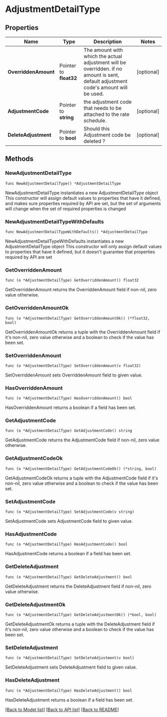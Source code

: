 # AdjustmentDetailType

## Properties

Name | Type | Description | Notes
------------ | ------------- | ------------- | -------------
**OverriddenAmount** | Pointer to **float32** | The amount with which the actual adjustment will be overridden. if no amount is sent, default adjustment code&#39;s amount will be used. | [optional] 
**AdjustmentCode** | Pointer to **string** | the adjustment code that needs to be attached to the rate schedule. | [optional] 
**DeleteAdjustment** | Pointer to **bool** | Should this Adjustment code be deleted ? | [optional] 

## Methods

### NewAdjustmentDetailType

`func NewAdjustmentDetailType() *AdjustmentDetailType`

NewAdjustmentDetailType instantiates a new AdjustmentDetailType object
This constructor will assign default values to properties that have it defined,
and makes sure properties required by API are set, but the set of arguments
will change when the set of required properties is changed

### NewAdjustmentDetailTypeWithDefaults

`func NewAdjustmentDetailTypeWithDefaults() *AdjustmentDetailType`

NewAdjustmentDetailTypeWithDefaults instantiates a new AdjustmentDetailType object
This constructor will only assign default values to properties that have it defined,
but it doesn't guarantee that properties required by API are set

### GetOverriddenAmount

`func (o *AdjustmentDetailType) GetOverriddenAmount() float32`

GetOverriddenAmount returns the OverriddenAmount field if non-nil, zero value otherwise.

### GetOverriddenAmountOk

`func (o *AdjustmentDetailType) GetOverriddenAmountOk() (*float32, bool)`

GetOverriddenAmountOk returns a tuple with the OverriddenAmount field if it's non-nil, zero value otherwise
and a boolean to check if the value has been set.

### SetOverriddenAmount

`func (o *AdjustmentDetailType) SetOverriddenAmount(v float32)`

SetOverriddenAmount sets OverriddenAmount field to given value.

### HasOverriddenAmount

`func (o *AdjustmentDetailType) HasOverriddenAmount() bool`

HasOverriddenAmount returns a boolean if a field has been set.

### GetAdjustmentCode

`func (o *AdjustmentDetailType) GetAdjustmentCode() string`

GetAdjustmentCode returns the AdjustmentCode field if non-nil, zero value otherwise.

### GetAdjustmentCodeOk

`func (o *AdjustmentDetailType) GetAdjustmentCodeOk() (*string, bool)`

GetAdjustmentCodeOk returns a tuple with the AdjustmentCode field if it's non-nil, zero value otherwise
and a boolean to check if the value has been set.

### SetAdjustmentCode

`func (o *AdjustmentDetailType) SetAdjustmentCode(v string)`

SetAdjustmentCode sets AdjustmentCode field to given value.

### HasAdjustmentCode

`func (o *AdjustmentDetailType) HasAdjustmentCode() bool`

HasAdjustmentCode returns a boolean if a field has been set.

### GetDeleteAdjustment

`func (o *AdjustmentDetailType) GetDeleteAdjustment() bool`

GetDeleteAdjustment returns the DeleteAdjustment field if non-nil, zero value otherwise.

### GetDeleteAdjustmentOk

`func (o *AdjustmentDetailType) GetDeleteAdjustmentOk() (*bool, bool)`

GetDeleteAdjustmentOk returns a tuple with the DeleteAdjustment field if it's non-nil, zero value otherwise
and a boolean to check if the value has been set.

### SetDeleteAdjustment

`func (o *AdjustmentDetailType) SetDeleteAdjustment(v bool)`

SetDeleteAdjustment sets DeleteAdjustment field to given value.

### HasDeleteAdjustment

`func (o *AdjustmentDetailType) HasDeleteAdjustment() bool`

HasDeleteAdjustment returns a boolean if a field has been set.


[[Back to Model list]](../README.md#documentation-for-models) [[Back to API list]](../README.md#documentation-for-api-endpoints) [[Back to README]](../README.md)



